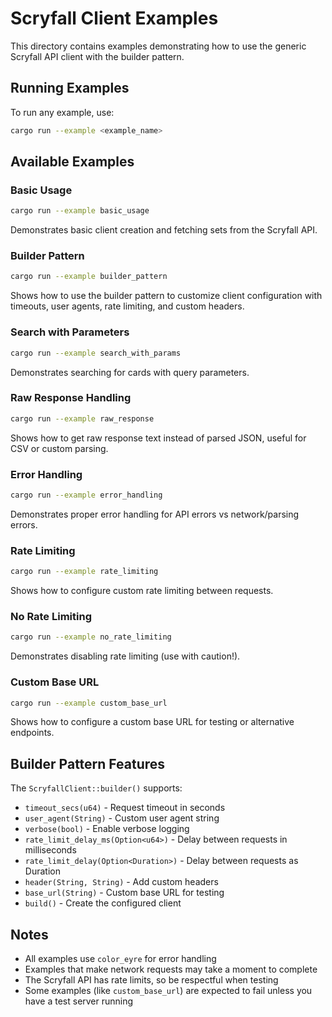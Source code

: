 # Scryfall Client Examples

This directory contains examples demonstrating how to use the generic Scryfall API client with the builder pattern.

## Running Examples

To run any example, use:

```bash
cargo run --example <example_name>
```

## Available Examples

### Basic Usage
```bash
cargo run --example basic_usage
```
Demonstrates basic client creation and fetching sets from the Scryfall API.

### Builder Pattern
```bash
cargo run --example builder_pattern
```
Shows how to use the builder pattern to customize client configuration with timeouts, user agents, rate limiting, and custom headers.

### Search with Parameters
```bash
cargo run --example search_with_params
```
Demonstrates searching for cards with query parameters.

### Raw Response Handling
```bash
cargo run --example raw_response
```
Shows how to get raw response text instead of parsed JSON, useful for CSV or custom parsing.

### Error Handling
```bash
cargo run --example error_handling
```
Demonstrates proper error handling for API errors vs network/parsing errors.

### Rate Limiting
```bash
cargo run --example rate_limiting
```
Shows how to configure custom rate limiting between requests.

### No Rate Limiting
```bash
cargo run --example no_rate_limiting
```
Demonstrates disabling rate limiting (use with caution!).

### Custom Base URL
```bash
cargo run --example custom_base_url
```
Shows how to configure a custom base URL for testing or alternative endpoints.

## Builder Pattern Features

The `ScryfallClient::builder()` supports:

- `timeout_secs(u64)` - Request timeout in seconds
- `user_agent(String)` - Custom user agent string
- `verbose(bool)` - Enable verbose logging
- `rate_limit_delay_ms(Option<u64>)` - Delay between requests in milliseconds
- `rate_limit_delay(Option<Duration>)` - Delay between requests as Duration
- `header(String, String)` - Add custom headers
- `base_url(String)` - Custom base URL for testing
- `build()` - Create the configured client

## Notes

- All examples use `color_eyre` for error handling
- Examples that make network requests may take a moment to complete
- The Scryfall API has rate limits, so be respectful when testing
- Some examples (like `custom_base_url`) are expected to fail unless you have a test server running